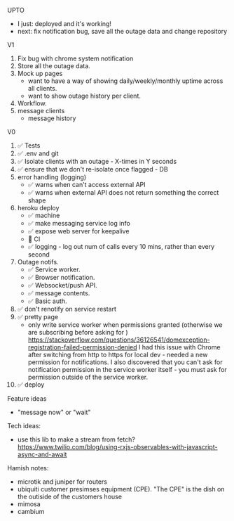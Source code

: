 UPTO

- I just: deployed and it's working!
- next: fix notification bug, save all the outage data and change repository

V1

1. Fix bug with chrome system notification
7. Store all the outage data.
8. Mock up pages 
    - want to have a way of showing daily/weekly/monthly uptime across all clients.
    - want to show outage history per client.
7. Workflow.
8. message clients
    - message history

V0

1. ✅ Tests
2. ✅ .env and git
3. ✅ Isolate clients with an outage - X-times in Y seconds
4. ✅ ensure that we don't re-isolate once flagged - DB
6. error handling (logging)
    - ✅ warns when can't access external API
    - ✅ warns when external API does not return something the correct shape
6. heroku deploy
    - ✅ machine
    - ✅ make messaging service log info
    - ✅ expose web server for keepalive
    - 🚫 CI 
    - ✅ logging - log out num of calls every 10 mins, rather than every second
5. Outage notifs.
    - ✅ Service worker.
    - ✅ Browser notification. 
    - ✅ Websocket/push API. 
    - ✅ message contents.
    - ✅ Basic auth.
6. ✅ don't renotify on service restart
7. ✅ pretty page
    - only write service worker when permissions granted (otherwise we are subscribing before asking for )     https://stackoverflow.com/questions/36126541/domexception-registration-failed-permission-denied I had this issue with Chrome after switching from http to https for local dev - needed a new permission for notifications.  I also discovered that you can't ask for notification permission in the service worker itself - you must ask for permission outside of the service worker.
8. ✅ deploy

Feature ideas

- "message now" or "wait"

Tech ideas:

- use this lib to make a stream from fetch?  https://www.twilio.com/blog/using-rxjs-observables-with-javascript-async-and-await

Hamish notes:

- microtik and juniper for routers
- ubiquiti customer presimses equipment (CPE).  "The CPE" is the dish on the outiside of the customers house
- mimosa
- cambium
